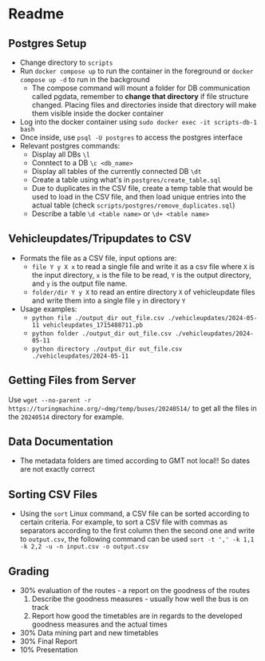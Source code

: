 # Readme

## Postgres Setup

- Change directory to `scripts`
- Run `docker compose up` to run the container in the foreground or
`docker compose up -d` to run in the background
  - The compose command will mount a folder for DB communication called
    pgdata, remember to **change that directory** if file structure changed.
    Placing files and directories inside that directory will make them visible
    inside the docker container
- Log into the docker container using `sudo docker exec -it scripts-db-1 bash`
- Once inside, use `psql -U postgres` to access the postgres interface
- Relevant postgres commands:
  - Display all DBs `\l`
  - Conntect to a DB `\c <db_name>`
  - Display all tables of the currently connected DB `\dt`
  - Create a table using what's in `postgres/create_table.sql`
  - Due to duplicates in the CSV file, create a temp table that would
    be used to load in the CSV file, and then load unique entries into the
    actual table (check `scripts/postgres/remove_duplicates.sql`)
  - Describe a table `\d <table name>` or `\d+ <table name>`

## Vehicleupdates/Tripupdates to CSV

- Formats the file as a CSV file, input options are:
  - `file Y y X x` to read a single file and write it as a csv file where
    `X` is the input directory, `x` is the file to be read, `Y` is the output
    directory, and `y` is the output file name.
  - `folder/dir Y y X` to read an entire directory `X` of
    vehicleupdate files and write them into a single file `y` in
    directory `Y`
- Usage examples:
  - `python file ./output_dir out_file.csv ./vehicleupdates/2024-05-11 vehicleupdates_1715488711.pb`
  - `python folder ./output_dir out_file.csv ./vehicleupdates/2024-05-11`
  - `python directory ./output_dir out_file.csv ./vehicleupdates/2024-05-11`

## Getting Files from Server

Use `wget --no-parent -r https://turingmachine.org/~dmg/temp/buses/20240514/`
to get all the files in the `20240514` directory for example.

## Data Documentation

- The metadata folders are timed according to GMT not local!! So dates
are not exactly correct

## Sorting CSV Files

- Using the `sort` Linux command, a CSV file can be sorted according to
certain criteria. For example, to sort a CSV file with commas as separators
according to the first column then the second one and write to `output.csv`,
the following command can be used
`sort -t ',' -k 1,1 -k 2,2 -u -n input.csv -o output.csv`

## Grading

- 30% evaluation of the routes - a report on the goodness of the routes
    1. Describe the goodness measures - usually how well the bus
    is on track
    2. Report how good the timetables are in regards to the developed
    goodness measures and the actual times
- 30% Data mining part and new timetables
- 30% Final Report
- 10% Presentation
